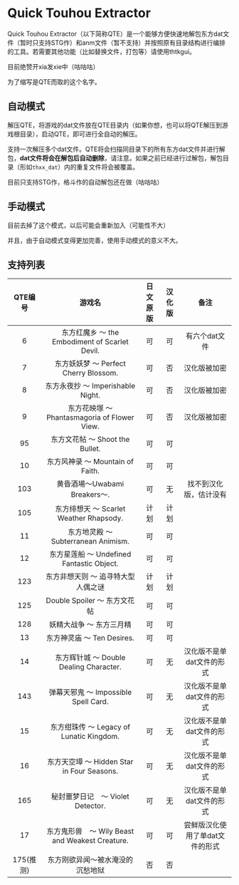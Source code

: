 # Quick Touhou Extractor

Quick Touhou Extractor（以下简称QTE）是一个能够方便快速地解包东方dat文件（暂时只支持STG作）和anm文件（暂不支持）并按照原有目录结构进行编排的工具。若需要其他功能（比如替换文件，打包等）请使用thtkgui。

目前绝赞开xia发xie中（咕咕咕）

为了缩写是QTE而取的这个名字。

## 自动模式

解压QTE，将游戏的dat文件放在QTE目录内（如果你想，也可以将QTE解压到游戏根目录），启动QTE，即可进行全自动的解压。

支持一次解压多个dat文件。QTE将会扫描同目录下的所有东方dat文件并进行解包，**dat文件将会在解包后自动删除**，请注意。如果之前已经进行过解包，解包目录（形如`thxx_dat`）内的重复文件将会被覆盖。

目前只支持STG作，格斗作的自动解包还在做（咕咕咕）

## 手动模式

目前去掉了这个模式，以后可能会重新加入（可能性不大）

并且，由于自动模式变得更加完善，使用手动模式的意义不大。

## 支持列表

QTE编号 | 游戏名 | 日文原版 | 汉化版 |备注
:-: | :-: | :-: | :-: | :-: 
| 6 | 东方红魔乡 ～ the Embodiment of Scarlet Devil. |可| 可 | 有六个dat文件 |
| 7 | 东方妖妖梦 ～ Perfect Cherry Blossom. | 可 | 否 | 汉化版被加密 |
| 8 | 东方永夜抄 ～ Imperishable Night. | 可 | 否 | 汉化版被加密 |
| 9 | 东方花映塚 ～ Phantasmagoria of Flower View. | 可 | 否 | 汉化版被加密 |
| 95 | 东方文花帖 ～ Shoot the Bullet. | 可 | 可 |  |
| 10 | 东方风神录 ～ Mountain of Faith. | 可 | 可 |  |
| 103 | 黄昏酒場～Uwabami Breakers～. | 可 | 无 | 找不到汉化版，估计没有 |
| 105 | 东方绯想天 ～ Scarlet Weather Rhapsody. | 计划 | 计划 |  |
| 11 | 东方地灵殿 ～ Subterranean Animism. | 可 | 可 |  |
| 12 | 东方星莲船 ～ Undefined Fantastic Object. | 可 | 可 |  |
| 123 | 东方非想天则 ～ 追寻特大型人偶之谜 | 计划 | 计划 |  |
| 125 | Double Spoiler ～ 东方文花帖 | 可 | 可 |  |
| 128 | 妖精大战争 ～ 东方三月精 | 可 | 可 |  |
| 13 | 东方神灵庙 ～ Ten Desires. | 可 | 可 |  |
| 14 | 东方辉针城 ～ Double Dealing Character. | 可 | 无 | 汉化版不是单dat文件的形式 |
| 143 | 弹幕天邪鬼 ～ Impossible Spell Card. | 可 | 无 | 汉化版不是单dat文件的形式 |
| 15 | 东方绀珠传 ～ Legacy of Lunatic Kingdom. | 可 | 无 | 汉化版不是单dat文件的形式 |
| 16 | 东方天空璋 ～ Hidden Star in Four Seasons. | 可 | 无 | 汉化版不是单dat文件的形式 |
| 165 | 秘封噩梦日记　～ Violet Detector. | 可 | 无 | 汉化版不是单dat文件的形式 |
| 17 | 东方鬼形兽　～ Wily Beast and Weakest Creature. | 可 | 可 | 尝鲜版汉化使用了单dat文件的形式 |
| 175(推测) | 东方刚欲异闻～被水淹没的沉愁地狱 | 否 | 否 |  |

